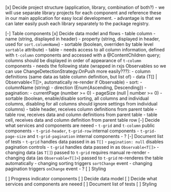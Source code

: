 [x] Decide project structure (application, library, combination of both?)
    - we will use separate library projects for each component and reference these in our main application for easy local development.
    - advantage is that we can later easily push each library separately to the package registry.

[-] Table components
    [x] Decide data model and flows
        - table column
            - name (string, displayed in header)
            - property (string, displayed in header, used for `sort.columnName`)
            - sortable (boolean, overriden by table level `sortable` attribute)
        - table
            - needs access to all column information, defined with `t-column` components and accessed with a @ContentChildren query; columns should be displayed in order of appearance of `t-column` components
            - needs the following state (wrapped in rxjs Observables so we can use ChangeDetectionStrategy.OnPush more easily???):
                - column definitions (same data as table column definition, but list of)
                - data (T[] | Observable<T[]>, automatically re-render if Observable)
                - sort:
                    - columnName (string)
                    - direction (Enum{Ascending, Descending})
                - pagination:
                    - currentPage (number >= 0)
                    - pageSize (null | number >= 0)
                - sortable (boolean, enable/disable sorting, all columns and individual columns, disabling for all columns should ignore settings from individual columns)
        - table header, receives column definitions from parent table
        - table row, receives data and column definitions from parent table
        - table cell, receives data and column definition from parent table row
    [-] Decide what services and components are neeed
        - `t-grid` and `t-column` public components
        - `t-grid-header`, `t-grid-row` internal components
        - `t-grid-page-size` and `t-grid-pagination` internal components
        - ?
    [-] Document list of tests
        - `t-grid` handles data passed in as `T[]`
        - `pagination: null` disables pagination controls
        - `t-grid` handles data passed in as `Observable<T[]>`
        - changing data (as `T[]`) passed to `t-grid` requires manual re-render
        - changing data (as `Observable<T[]>`) passed to `t-grid` re-renderes the table automatically
        - changing sorting triggers `sortChange` event
        - changing pagination triggers `onChange` event
        - ?
    [ ] Styling

[ ] Progress indicator components
    [ ] Decide data model
    [ ] Decide what services and components are neeed
    [ ] Document list of tests
    [ ] Styling
